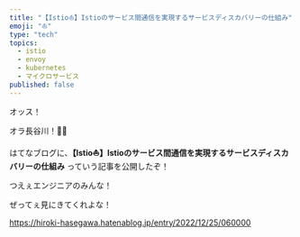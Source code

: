 ```yaml
---
title: "【Istio⛵️】Istioのサービス間通信を実現するサービスディスカバリーの仕組み"
emoji: "⛵️"
type: "tech"
topics:
  - istio
  - envoy
  - kubernetes
  - マイクロサービス
published: false
---
```


オッス！

オラ長谷川！✋🏻

はてなブログに、**【Istio⛵️】Istioのサービス間通信を実現するサービスディスカバリーの仕組み** っていう記事を公開したぞ！

つえぇエンジニアのみんな！

ぜってぇ見にきてくれよな！

https://hiroki-hasegawa.hatenablog.jp/entry/2022/12/25/060000
